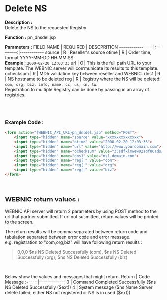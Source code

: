 # Delete NS

**Description :**  <br> 
Delete the NS to the requested Registry

**Function :** pn_dnsdel.jsp

**Parameters :** 
FIELD NAME | REQUIRED | DESCPRITION
-----------------|:--------:|------------
source | R | Reseller's source
otime | R | Order time, format YYYY-MM-DD HH:MM:SS <br> **Example :** `2000-02-20 12:03:33`
url | O | This is the full path URL to your template. The WEBNIC server will communicate its results to this template.
ochecksum | R | MD5 validation key between reseller and WEBNIC.
dns1 | R | NS hostname to be deleted
reg | R | Registry where the NS will be deleted: `com, org, biz, info, name, cc, us, cn, tw`. <br> Registration to multiple Registry can be done by passing in an array of registries.

<br><br>

### Example Code :

```HTML
<form action="{WEBNIC_API_URL}pn_dnsdel.jsp" method="POST"> 
    <input type="hidden" name="source" value="xxxxxxxxxxxxxx"> 
    <input type="hidden" name="otime" value="2000-02-20 12:03:33"> 
    <input type="hidden" name="url" value="http://www.yourdomain.com">
    <input type="hidden" name="ochecksum" value="35sdfklmwew02sdf06ads1asd3"> 
    <input type="hidden" name="dns1" value="ns1.domain.com">
    <input type="hidden" name="reg[]" value="com">
    <input type="hidden" name="reg[]" value="org">
    <input type="hidden" name="reg[]" value="biz">
</form>
```

<br>

WEBNIC return values :
-----
WEBNIC API server will return 2 parameters by using POST method to the url that partner submitted. If url not submitted, return values will be printed to the screen.

The return results will be comma separated between return code and tabulation separated between error code and error message. <br> e.g. registration to "com,org,biz" will have following return results : <br> 
>0,0,0 $ns NS Deleted Successfully (com), $ns NS Deleted Successfully (org), $ns NS Deleted Successfully (biz)

<Br>

Below show the values and messages that might return.
Return | Code Message
:-----:|-------------
0 | Command Completed Successfully (\$ns NS Deleted Successfully (\$ext))
4 | System message (\$ns Name Server delete failed, either NS not registered or NS is in used (\$ext))